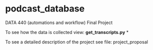 # podcast_database
DATA 440 (automations and workflow) Final Project

To see how the data is collected view: **get_transcripts.py**
* 

To see a detailed description of the project see file: project_proposal
